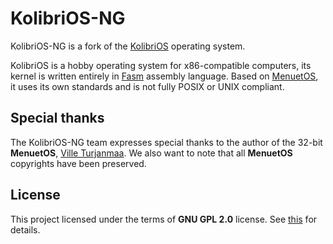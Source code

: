 # KolibriOS-NG

KolibriOS-NG is a fork of the [KolibriOS](https://kolibrios.org/) operating system.

KolibriOS is a hobby operating system for x86-compatible computers, its kernel is written entirely in [Fasm](https://flatassembler.net/) assembly language. Based on [MenuetOS](https://www.menuetos.net/), it uses its own standards and is not fully POSIX or UNIX compliant.

## Special thanks
The KolibriOS-NG team expresses special thanks to the author of the 32-bit __MenuetOS__, [Ville Turjanmaa](https://www.menuetos.net/contact.htm). We also want to note that all __MenuetOS__ copyrights have been preserved.

## License
This project licensed under the terms of __GNU GPL 2.0__ license. See [this](kernel/COPYING.TXT) for details.
